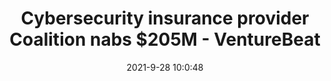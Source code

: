 ---
"title": "Cybersecurity insurance provider Coalition nabs $205M - VentureBeat"
"date": "2021-9-28 10:0:48"
"feed_name": "GOOGLENEWSINDUSTRIAL"
"feed_website": "https://news.google.com/search?q=industrial%2Bincident&hl=en-US&gl=US&ceid=US:en"
"feed_rss": "https://news.google.com/rss/search?q=industrial%2Bincident&hl=en-US&gl=US&ceid=US:en"
"link": "https://venturebeat.com/2021/09/28/cybersecurity-insurance-provider-coalition-nabs-205m/"
"file": "_posts/2021-1-1-191f7089494fc6b5e4688971f76c174479f0f154.md"
"accident": "0"
"drilling": "0"
"dead": "0"
"injured": "0"
"where": "unknown site"
"place": "unknown place"
---